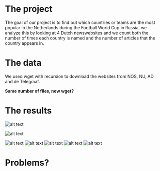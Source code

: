 # The project

The goal of our project is to find out which countries or teams are the most popular in the Netherlands during the Football World Cup in Russia, we analyze this by looking at 4 Dutch newswebsites and we count both the number of times each country is named and the number of articles that the country appears in. 

# The data

We used wget with recursion to download the websites from NOS, NU, AD and de Telegraaf.

**Same number of files, new wget?**

# The results
![alt text](https://github.com/TomValckx/hello-world/blob/master/DocCountAD.png "Number of documents in AD")

![alt text](https://github.com/TomValckx/hello-world/blob/master/DocCountNU.png "Number of documents in NU")

![alt text](https://github.com/TomValckx/hello-world/blob/master/DocCountTG.png "Number of documents in Telegraaf")
![alt text](https://github.com/TomValckx/hello-world/blob/master/DocCountNOS.png "Number of documents in NOS")
![alt text](https://github.com/TomValckx/hello-world/blob/master/WordCountAD.png "Number of mentions in NU")
![alt text](https://github.com/TomValckx/hello-world/blob/master/WordCountTG.png "Number of mentions in Telegraaf")
![alt text](https://github.com/TomValckx/hello-world/blob/master/WordCountNOS.png "Number of mentions in NOS")




# Problems?
